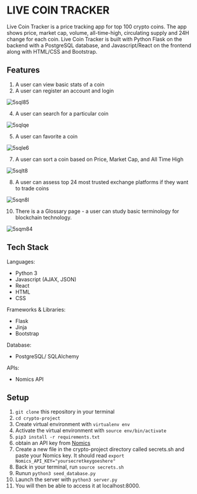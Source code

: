 # LIVE COIN TRACKER
Live Coin Tracker is a price tracking app for top 100 crypto coins. The app shows price, market cap, volume, all-time-high, circulating supply and 24H change for each coin. Live Coin Tracker is built with Python Flask on the backend with a PostgreSQL database, and Javascript/React on the frontend along with HTML/CSS and Bootstrap.

## Features

1. A user can view basic stats of a coin 
2. A user can register an account and login

![5sql85](https://user-images.githubusercontent.com/88920819/139948854-8edd3de2-dd2a-4188-ad5b-12423e6980db.gif)

4. A user can search for a particular coin

![5sqlqe](https://user-images.githubusercontent.com/88920819/139948750-fda57606-0ac1-4641-b708-3baa2dbb3a88.gif)

5. A user can favorite a coin

![5sqle6](https://user-images.githubusercontent.com/88920819/139948810-870b5805-d016-4323-a739-e7d2f9a734f3.gif)

7. A user can sort a coin based on Price, Market Cap, and All Time High

![5sqlt8](https://user-images.githubusercontent.com/88920819/139948675-eb8e80e0-238c-42c3-a760-d69fbfd8ac20.gif)

8. A user can assess top 24 most trusted exchange platforms if they want to trade coins

![5sqn8l](https://user-images.githubusercontent.com/88920819/139949372-ac18642f-d65f-4856-b6a0-ea6612dc443e.gif)

10. There is a a Glossary page - a user can study basic terminology for blockchain technology.

![5sqm84](https://user-images.githubusercontent.com/88920819/139948613-59f3e71b-9f63-4b0d-b303-e7cfdfe4d5df.gif)


## Tech Stack
Languages:
* Python 3 
* Javascript (AJAX, JSON)
* React
* HTML
* CSS

Frameworks & Libraries:
* Flask
* Jinja
* Bootstrap

Database:
* PostgreSQL/ SQLAlchemy

APIs:
* Nomics API

## Setup
1. `git clone` this repository in your terminal
2. `cd crypto-project`
3. Create virtual environment with `virtualenv env`
4. Activate the virtual environment with `source env/bin/activate`
5. `pip3 install -r requirements.txt`
6. obtain an API key from [Nomics](https://nomics.com/docs/)
7. Create a new file in the crypto-project directory called secrets.sh and paste your Nomics key. It should read `export Nomics_API_KEY="yoursecretkeygoeshere"`
8. Back in your terminal, run `source secrets.sh`
9. Runun `python3 seed_database.py`
10. Launch the server with `python3 server.py`
11. You will then be able to access it at localhost:8000.


